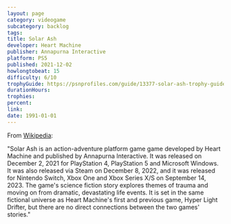 ```yaml
---
layout: page
category: videogame
subcategory: backlog
tags:
title: Solar Ash
developer: Heart Machine
publisher: Annapurna Interactive
platform: PS5
published: 2021-12-02
howlongtobeat: 15
difficulty: 6/10
trophyGuide: https://psnprofiles.com/guide/13377-solar-ash-trophy-guide
durationHours:
trophies:
percent:
link:
date: 1991-01-01
---
```


From [Wikipedia](https://en.wikipedia.org/wiki/Solar_Ash):

"Solar Ash is an action-adventure platform game game developed by Heart Machine and published by Annapurna Interactive. It was released on December 2, 2021 for PlayStation 4, PlayStation 5 and Microsoft Windows. It was also released via Steam on December 8, 2022, and it was released for Nintendo Switch, Xbox One and Xbox Series X/S on September 14, 2023. The game's science fiction story explores themes of trauma and moving on from dramatic, devastating life events. It is set in the same fictional universe as Heart Machine's first and previous game, Hyper Light Drifter, but there are no direct connections between the two games' stories."
